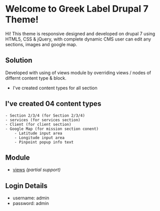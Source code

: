 # Welcome to Greek Label Drupal 7 Theme!

Hi! This theme is responsive designed and developed on drupal 7 using HTML5, CSS & jQuery, with complete dynamic CMS user can edit any sections, images and google map.

## Solution

Developed with using of views module by overriding views / nodes of differnt content type & block.
- I've created content types for all section 

## I've created 04 content types 
	- Section 2/3/4 (for Section 2/3/4)
	- services (for services section)
	- Client (for client section)
	- Google Map (for mission section conent)
		- Latitude input area
		- Longitude input area
		- Pinpoint popup info text 


## Module
- [views](https://www.drupal.org/project/views) _(partial support)_

## Login Details 
- username: admin
- password: admin
